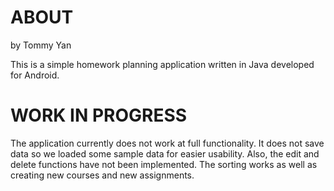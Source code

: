 # ABOUT #
by Tommy Yan

This is a simple homework planning application written in Java developed for Android.

# WORK IN PROGRESS #

The application currently does not work at full functionality. It does not save data so we loaded some sample data for easier usability. Also, the edit and delete functions have not been implemented. The sorting works as well as creating new courses and new assignments. 
